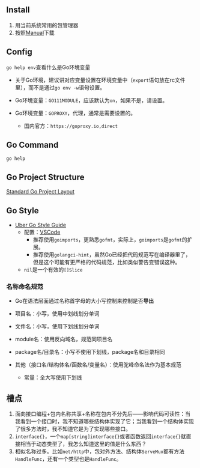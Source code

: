## Install
1. 用当前系统常用的包管理器
2. 按照[Manual](https://go.dev/doc/install)下载

## Config

`go help env`查看什么是Go环境变量

+ 关于Go环境，建议讲对应变量设置在环境变量中（`export`语句放在rc文件里），而不是通过`go env -w`语句设置。

+ Go环境变量：`GO111MODULE`，应该默认为`on`，如果不是，请设置。
+ Go环境变量：`GOPROXY`，代理，通常是需要设置的。
    + 国内官方：`https://goproxy.io,direct`

## Go Command

`go help`

## Go Project Structure

[Standard Go Project Layout](https://github.com/golang-standards/project-layout/blob/master/README_zh.md)

## Go Style

+ [Uber Go Style Guide](https://github.com/xxjwxc/uber_go_guide_cn?tab=readme-ov-file)
    + 配置：[VSCode](../../Missing-Semester/VSCode.md#Golang)
        + 推荐使用`goimports`，更熟悉`gofmt`，实际上，`goimports`是`gofmt`的扩展。
        + 推荐使用`golangci-hint`，虽然Go已经把代码规范写在编译器里了，但是这个可能有更严格的代码规范，比如类似警告变错误这种。
    + `nil`是一个有效的`[]Slice`

### 名称命名规范

+ Go在语法层面通过名称首字母的大小写控制来控制是否**导出**

+ 项目名：小写，使用中划线划分单词
+ 文件名：小写，使用下划线划分单词
+ module名：使用反向域名，规范同项目名
+ package名/目录名：小写不使用下划线，package名和目录相同
+ 其他（接口名/结构体名/函数名/变量名）：使用驼峰命名法作为基本规范
    + 常量：全大写使用下划线

## 槽点

1. 面向接口编程+包内名称共享+名称在包内不分先后——影响代码可读性：当我看到一个接口时，我不知道哪些结构体实现了它；当我看到一个结构体实现了很多方法时，我不知道它是为了实现哪些接口。
2. `interface{}`，一个`map[string]interface{}`或者函数返回`interface{}`就直接相当于动态类型了，我怎么知道这里的值是什么东西？
3. 相似名称过多。比如`net/http`中，包对外方法、结构体`ServeMux`都有方法`HandleFunc`，还有一个类型也是`HandleFunc`。
